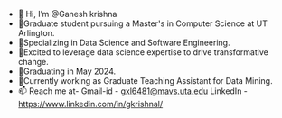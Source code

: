 - 👋 Hi, I’m @Ganesh krishna
-  🌱Graduate student pursuing a Master's in Computer Science at UT Arlington.
-  🌱Specializing in Data Science and Software Engineering.
-  🌱Excited to leverage data science expertise to drive transformative change.
-  🌱Graduating in May 2024.
-  🌱Currently working as Graduate Teaching Assistant for Data Mining.
- 📫 Reach me at-
Gmail-id - gxl6481@mavs.uta.edu
LinkedIn - https://www.linkedin.com/in/gkrishnal/

                        

<!---
GaneshkrishnaL/GaneshkrishnaL is a ✨ special ✨ repository because its `README.md` (this file) appears on your GitHub profile.
You can click the Preview link to take a look at your changes.
--->
